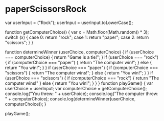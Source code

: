 # paperScissorsRock

  var userInput = ("Rock");
userInput = userInput.toLowerCase();


function getComputerChoice() {
 var x = Math.floor(Math.random() * 3);
  switch (x) { 
  case 0:
    return "rock";
  case 1:
    return "paper";
  case 2:
    return "scissors";
  }
} 

function determineWinner (userChoice, computerChoice) {
  if (userChoice === computerChoice) {
		return "Game is a tie!";
	}
  if (userChoice === "rock") {
		if (computerChoice === "paper") {
			return "The computer win!";
		} else {
			return "You win!";
		}
	}
  if (userChoice === "paper") {
    if (computerChoice === "scissors") {
      return "The computer wins!";
    } else {
      return "You win!";
    }
  }
  if (userChoice === "scissors") {
    if (computerChoice === "rock") {
      return "The computer wins!"
    } else {
      return "You win!";
     }
  }
}
function playGame() {
  var userChoice = userInput;
  var computerChoice = getComputerChoice();
  console.log("You threw: " + userChoice);
  console.log("The computer threw: " + computerChoice);
  console.log(determineWinner(userChoice, computerChoice));
}

playGame();
